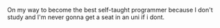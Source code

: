 On my way to become the best self-taught programmer because I don't study and I'm never gonna get a seat in an uni if i dont.